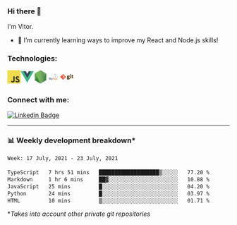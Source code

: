 ### Hi there 👋

I'm Vitor.

- 🌱 I’m currently learning ways to improve my React and Node.js skills!

### Technologies:
<img align="left" alt="Javascript" width="30px" src="https://raw.githubusercontent.com/github/explore/80688e429a7d4ef2fca1e82350fe8e3517d3494d/topics/javascript/javascript.png"/>
<img align="left" alt="VueJs" width="30px" src="https://raw.githubusercontent.com/github/explore/80688e429a7d4ef2fca1e82350fe8e3517d3494d/topics/vue/vue.png"/>
<img align="left" alt="Nodejs" width="30px" src="https://raw.githubusercontent.com/github/explore/80688e429a7d4ef2fca1e82350fe8e3517d3494d/topics/nodejs/nodejs.png" />
<img align="left" alt="Mysql" width="30px" src="https://raw.githubusercontent.com/github/explore/80688e429a7d4ef2fca1e82350fe8e3517d3494d/topics/mysql/mysql.png"/>
<img align="left" alt="Git" width="30px" src="https://raw.githubusercontent.com/github/explore/80688e429a7d4ef2fca1e82350fe8e3517d3494d/topics/git/git.png"/> 

<br /> <br />
### Connect with me:
[![Linkedin Badge](https://img.shields.io/badge/-LinkedIn-blue?style=flat-square&logo=Linkedin&logoColor=white&link=https://www.linkedin.com/in/felipefialho)](https://www.linkedin.com/in/vitorlc)

---

<!-- <p align="center"> <img src="https://komarev.com/ghpvc/?username=vitorlc&label=👀" alt="eitchtee" /> </p> -->
### :bar_chart: Weekly development breakdown*
<!--START_SECTION:waka-->
```text
Week: 17 July, 2021 - 23 July, 2021

TypeScript   7 hrs 51 mins   ███████████████████▒░░░░░   77.20 % 
Markdown     1 hr 6 mins     ██▓░░░░░░░░░░░░░░░░░░░░░░   10.88 % 
JavaScript   25 mins         █░░░░░░░░░░░░░░░░░░░░░░░░   04.20 % 
Python       24 mins         █░░░░░░░░░░░░░░░░░░░░░░░░   03.97 % 
HTML         10 mins         ▒░░░░░░░░░░░░░░░░░░░░░░░░   01.71 % 
```
<!--END_SECTION:waka-->

**Takes into account other private git repositories*

